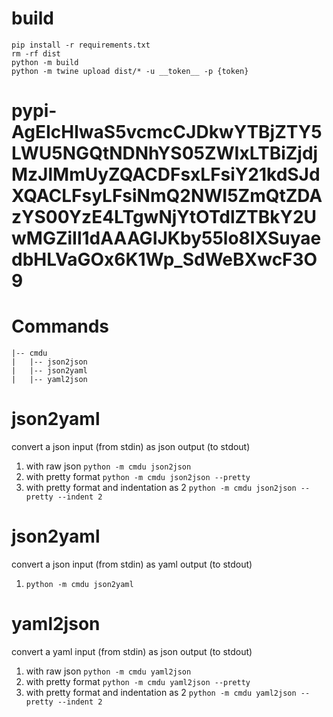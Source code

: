 # build
```shell
pip install -r requirements.txt
rm -rf dist
python -m build
python -m twine upload dist/* -u __token__ -p {token}
```
# pypi-AgEIcHlwaS5vcmcCJDkwYTBjZTY5LWU5NGQtNDNhYS05ZWIxLTBiZjdjMzJlMmUyZQACDFsxLFsiY21kdSJdXQACLFsyLFsiNmQ2NWI5ZmQtZDAzYS00YzE4LTgwNjYtOTdlZTBkY2UwMGZiIl1dAAAGIJKby55lo8IXSuyaedbHLVaGOx6K1Wp_SdWeBXwcF3O9

# Commands
```
|-- cmdu
|   |-- json2json
|   |-- json2yaml
|   |-- yaml2json
```
# json2yaml
convert a json input (from stdin) as json output (to stdout)
1. with raw json `python -m cmdu json2json`
2. with pretty format `python -m cmdu json2json --pretty`
2. with pretty format and indentation as 2 `python -m cmdu json2json --pretty --indent 2`

# json2yaml
convert a json input (from stdin) as yaml output (to stdout)
1. `python -m cmdu json2yaml`

# yaml2json
convert a yaml input (from stdin) as json output (to stdout)
1. with raw json `python -m cmdu yaml2json`
2. with pretty format `python -m cmdu yaml2json --pretty`
2. with pretty format and indentation as 2 `python -m cmdu yaml2json --pretty --indent 2`
